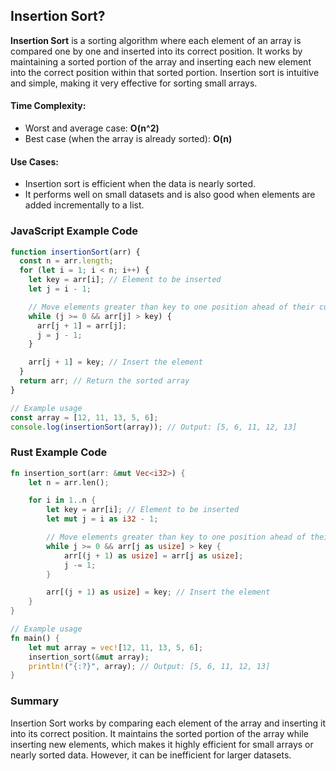 ## Insertion Sort?

**Insertion Sort** is a sorting algorithm where each element of an array is compared one by one and inserted into its correct position. It works by maintaining a sorted portion of the array and inserting each new element into the correct position within that sorted portion. Insertion sort is intuitive and simple, making it very effective for sorting small arrays.

#### **Time Complexity**:

- Worst and average case: **O(n^2)**
- Best case (when the array is already sorted): **O(n)**

#### **Use Cases**:

- Insertion sort is efficient when the data is nearly sorted.
- It performs well on small datasets and is also good when elements are added incrementally to a list.

### **JavaScript Example Code**

```javascript
function insertionSort(arr) {
  const n = arr.length;
  for (let i = 1; i < n; i++) {
    let key = arr[i]; // Element to be inserted
    let j = i - 1;

    // Move elements greater than key to one position ahead of their current position
    while (j >= 0 && arr[j] > key) {
      arr[j + 1] = arr[j];
      j = j - 1;
    }

    arr[j + 1] = key; // Insert the element
  }
  return arr; // Return the sorted array
}

// Example usage
const array = [12, 11, 13, 5, 6];
console.log(insertionSort(array)); // Output: [5, 6, 11, 12, 13]
```

### **Rust Example Code**

```rust
fn insertion_sort(arr: &mut Vec<i32>) {
    let n = arr.len();

    for i in 1..n {
        let key = arr[i]; // Element to be inserted
        let mut j = i as i32 - 1;

        // Move elements greater than key to one position ahead of their current position
        while j >= 0 && arr[j as usize] > key {
            arr[(j + 1) as usize] = arr[j as usize];
            j -= 1;
        }

        arr[(j + 1) as usize] = key; // Insert the element
    }
}

// Example usage
fn main() {
    let mut array = vec![12, 11, 13, 5, 6];
    insertion_sort(&mut array);
    println!("{:?}", array); // Output: [5, 6, 11, 12, 13]
}
```

### **Summary**

Insertion Sort works by comparing each element of the array and inserting it into its correct position. It maintains the sorted portion of the array while inserting new elements, which makes it highly efficient for small arrays or nearly sorted data. However, it can be inefficient for larger datasets.
